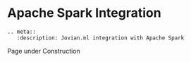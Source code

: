 # Apache Spark Integration

```eval_rst
.. meta::
   :description: Jovian.ml integration with Apache Spark
```

Page under Construction
